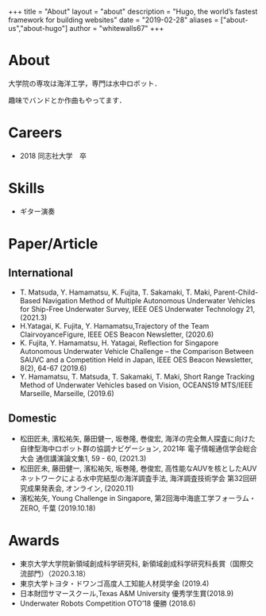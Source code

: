 +++
title = "About"
layout = "about"
description = "Hugo, the world’s fastest framework for building websites"
date = "2019-02-28"
aliases = ["about-us","about-hugo"]
author = "whitewalls67"
+++

# About

大学院の専攻は海洋工学，専門は水中ロボット．

趣味でバンドとか作曲もやってます．

# Careers

 - 2018 同志社大学　卒

# Skills

 - ギター演奏

# Paper/Article

## International

- T. Matsuda, Y. Hamamatsu, K. Fujita, T. Sakamaki, T. Maki, Parent-Child-Based Navigation Method of Multiple Autonomous Underwater Vehicles for Ship-Free Underwater Survey, IEEE OES Underwater Technology 21, (2021.3)
- H.Yatagai, K. Fujita, Y. Hamamatsu,Trajectory of the Team ClairvoyanceFigure, IEEE OES Beacon Newsletter,  (2020.6)
- K. Fujita, Y. Hamamatsu, H. Yatagai, Reflection for Singapore Autonomous Underwater Vehicle Challenge – the Comparison Between SAUVC and a Competition Held in Japan, IEEE OES Beacon Newsletter, 8(2), 64-67 (2019.6) 
- Y. Hamamatsu, T. Matsuda, T. Sakamaki, T. Maki, Short Range Tracking Method of Underwater Vehicles based on Vision, OCEANS19 MTS/IEEE Marseille, Marseille, (2019.6)

## Domestic
- 松田匠未, 濱松祐矢, 藤田健一, 坂巻隆, 巻俊宏, 海洋の完全無人探査に向けた自律型海中ロボット群の協調ナビゲーション, 2021年 電子情報通信学会総合大会 通信講演論文集1, 59 - 60, (2021.3)  
- 松田匠未, 藤田健一, 濱松祐矢, 坂巻隆, 巻俊宏, 高性能なAUVを核としたAUVネットワークによる水中完結型の海洋調査手法, 海洋調査技術学会 第32回研究成果発表会, オンライン, (2020.11)
- 濱松祐矢, Young Challenge in Singapore, 第2回海中海底工学フォーラム・ZERO, 千葉 (2019.10.18)

# Awards

- 東京大学大学院新領域創成科学研究科, 新領域創成科学研究科長賞（国際交流部門）（2020.3.18）
- 東京大学トヨタ・ドワンゴ高度人工知能人材奨学金 (2019.4)
- 日本財団サマースクール,Texas A&M University 優秀学生賞(2018.9)
- Underwater Robots Competition OTO’18 優勝 (2018.6)
